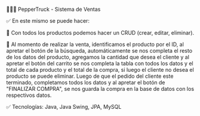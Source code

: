👨🏾‍💻 PepperTruck - Sistema de Ventas

✅ En este mismo se puede hacer:

🧉 Con todos los productos podemos hacer un CRUD (crear, editar, eliminar).

🧉 Al momento de realizar la venta, identificamos el producto por el ID, al apretar el botón de la búsqueda, automáticamente se nos completa el resto de los datos del producto, agregamos la cantidad que desea el cliente y al apretar el botón del carrito se nos completa la tabla con todos los datos y el total de cada producto y el total de la compra, si luego el cliente no desea el producto se puede eliminar. Luego de que el pedido del cliente este terminado, completamos todos los datos y al apretar el botón de "FINALIZAR COMPRA", se nos guarda la compra en la base de datos con los respectivos datos.

✅ Tecnologías: Java, Java Swing, JPA, MySQL
